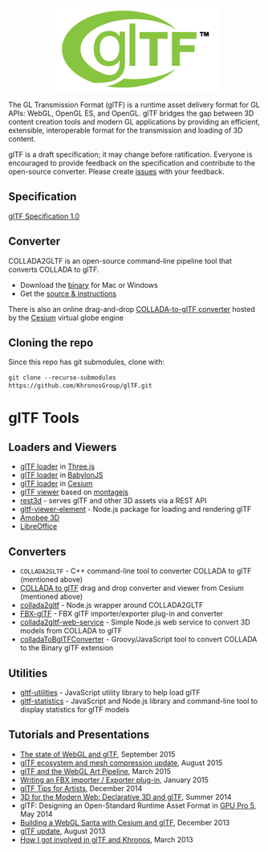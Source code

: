 <p align="center">
<img src="specification/figures/gltf.png" />
</p>

The GL Transmission Format (glTF) is a runtime asset delivery format for GL APIs: WebGL, OpenGL ES, and OpenGL. glTF bridges the gap between 3D content creation tools and modern GL applications by providing an efficient, extensible, interoperable format for the transmission and loading of 3D content.

glTF is a draft specification; it may change before ratification.  Everyone is encouraged to provide feedback on the specification and contribute to the open-source converter.  Please create [issues](https://github.com/KhronosGroup/glTF/issues) with your feedback.

## Specification  

[glTF Specification 1.0](specification/README.md)

## Converter

COLLADA2GLTF is an open-source command-line pipeline tool that converts COLLADA to glTF.

* Download the [binary](https://github.com/KhronosGroup/glTF/wiki/Converter-builds) for Mac or Windows
* Get the [source & instructions](https://github.com/KhronosGroup/glTF/wiki/converter)

There is also an online drag-and-drop [COLLADA-to-glTF converter](http://cesiumjs.org/convertmodel.html) hosted by the [Cesium](http://cesiumjs.org/) virtual globe engine


## Cloning the repo

Since this repo has git submodules, clone with:

```
git clone --recurse-submodules https://github.com/KhronosGroup/glTF.git
```

# glTF Tools

## Loaders and Viewers

* [glTF loader](https://github.com/mrdoob/three.js/tree/master/examples/js/loaders/gltf) in [Three.js](http://threejs.org/)
* [glTF loader](https://github.com/BabylonJS/Babylon.js/tree/master/loaders/glTF) in [BabylonJS](http://babylonjs.com/)
* [glTF loader](http://cesiumjs.org/2014/03/03/Cesium-3D-Models-Tutorial/) in [Cesium](http://cesiumjs.org/)
* [glTF viewer](https://github.com/fabrobinet/glTF-webgl-viewer) based on [montagejs](https://github.com/montagejs/montage)
* [rest3d](https://github.com/amd/rest3d) - serves glTF and other 3D assets via a REST API
* [gltf-viewer-element](https://www.npmjs.com/package/gltf-viewer-element) - Node.js package for loading and rendering glTF
* [Amobee 3D](http://amobee3d.s3.amazonaws.com/ads/Amobee3D_AdList.html)
* [LibreOffice](http://zolnaitamas.blogspot.com/2014/08/3d-models-in-impress-libreoffice-43.html)

## Converters

* `COLLADA2GLTF` - C++ command-line tool to converter COLLADA to glTF (mentioned above)
* [COLLADA to glTF](http://cesiumjs.org/convertmodel.html) drag and drop converter and viewer from Cesium (mentioned above)
* [collada2gltf](https://www.npmjs.com/package/collada2gltf) - Node.js wrapper around COLLADA2GLTF
* [FBX-glTF](https://github.com/cyrillef/FBX-glTF) - FBX glTF importer/exporter plug-in and converter
* [collada2gltf-web-service](https://github.com/AnalyticalGraphicsInc/collada2gltf-web-service) - Simple Node.js web service to convert 3D models from COLLADA to glTF
* [colladaToBglTFConverter](https://github.com/virtualcitySYSTEMS/colladaToBglTFConverter) - Groovy/JavaScript tool to convert COLLADA to the Binary glTF extension

## Utilities

* [gltf-utilities](https://github.com/AnalyticalGraphicsInc/gltf-utilities) - JavaScript utility library to help load glTF
* [gltf-statistics](https://github.com/AnalyticalGraphicsInc/gltf-statistics) - JavaScript and Node.js library and command-line tool to display statistics for glTF models

## Tutorials and Presentations

* [The state of WebGL and glTF](https://www.khronos.org/assets/uploads/developers/library/2015-graphical-web/WebGL-and-glTF-Graphical-Web_Sep15.pdf), September 2015
* [glTF ecosystem and mesh compression update](https://www.khronos.org/webgl/wiki_1_15/images/GlTF_Update_SIGGRAPH_Aug15.pdf), August 2015
* [glTF and the WebGL Art Pipeline](http://www.slideshare.net/auradeluxe/gltf-and-the-webgl-art-pipeline-march-2015), March 2015
* [Writing an FBX importer / Exporter plug-in](http://around-the-corner.typepad.com/adn/2015/01/writing-an-fbx-importer-exporter-plug-in.html), January 2015
* [glTF Tips for Artists](http://cesiumjs.org/2014/12/15/glTF-Tips-for-Artists/), December 2014
* [3D for the Modern Web: Declarative 3D and glTF](http://mason.gmu.edu/~bcoughl2/cs752/), Summer 2014
* glTF: Designing an Open-Standard Runtime Asset Format in [GPU Pro 5](http://gpupro.blogspot.com/), May 2014
* [Building a WebGL Santa with Cesium and glTF](http://cesiumjs.org/2013/12/23/Building-A-WebGL-Santa-with-Cesium-and-glTF/), December 2013
* [glTF update](http://www.slideshare.net/auradeluxe/gltf-update-with-tony-parisi), August 2013
* [How I got involved in glTF and Khronos](http://blog.virtualglobebook.com/2013/03/how-i-got-involved-in-gltf-and-khronos.html), March 2013
